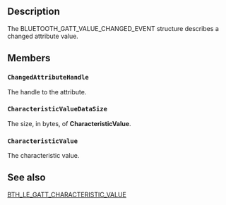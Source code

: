## Description

The BLUETOOTH_GATT_VALUE_CHANGED_EVENT structure describes a changed attribute value.

## Members

### `ChangedAttributeHandle`

The handle to the attribute.

### `CharacteristicValueDataSize`

The size, in bytes, of **CharacteristicValue**.

### `CharacteristicValue`

The characteristic value.

## See also

[BTH_LE_GATT_CHARACTERISTIC_VALUE](https://learn.microsoft.com/windows/win32/api/bthledef/ns-bthledef-bth_le_gatt_characteristic_value)